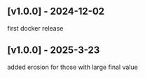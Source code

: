 ## [v1.0.0] - 2024-12-02
first docker release

## [v1.0.0] - 2025-3-23
added erosion for those with large final value
